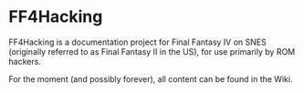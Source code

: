 # FF4Hacking
FF4Hacking is a documentation project for Final Fantasy IV on SNES (originally referred to as Final Fantasy II in the US), for use primarily by ROM hackers.

For the moment (and possibly forever), all content can be found in the Wiki.
